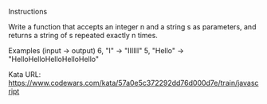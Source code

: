 Instructions

Write a function that accepts an integer n and a string s as parameters, and returns a string of s repeated exactly n times.

Examples (input -> output)
6, "I" -> "IIIIII"
5, "Hello" -> "HelloHelloHelloHelloHello"

Kata URL: https://www.codewars.com/kata/57a0e5c372292dd76d000d7e/train/javascript
